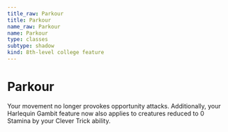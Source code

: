 ```yaml
---
title_raw: Parkour
title: Parkour
name_raw: Parkour
name: Parkour
type: classes
subtype: shadow
kind: 8th-level college feature
---
```


# Parkour

Your movement no longer provokes opportunity attacks. Additionally, your Harlequin Gambit feature now also applies to creatures reduced to 0 Stamina by your Clever Trick ability.
